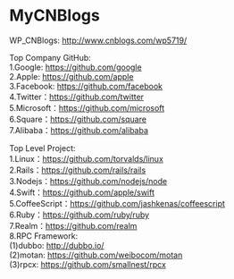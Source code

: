 # MyCNBlogs
WP_CNBlogs: http://www.cnblogs.com/wp5719/  

Top Company GitHub:  
  1.Google: https://github.com/google  
  2.Apple: https://github.com/apple  
  3.Facebook: https://github.com/facebook  
  4.Twitter：https://github.com/twitter  
  5.Microsoft：https://github.com/microsoft  
  6.Square：https://github.com/square  
  7.Alibaba：https://github.com/alibaba  

Top Level Project:  
  1.Linux：https://github.com/torvalds/linux  
  2.Rails：https://github.com/rails/rails  
  3.Nodejs：https://github.com/nodejs/node  
  4.Swift：https://github.com/apple/swift  
  5.CoffeeScript：https://github.com/jashkenas/coffeescript  
  6.Ruby：https://github.com/ruby/ruby  
  7.Realm：https://github.com/realm  
  8.RPC Framework:  
    (1)dubbo: http://dubbo.io/  
    (2)motan: https://github.com/weibocom/motan  
    (3)rpcx: https://github.com/smallnest/rpcx  
    
    
    

  
